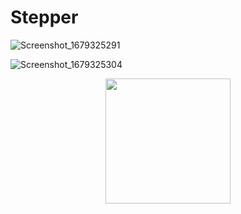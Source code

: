 # Stepper

![Screenshot_1679325291](https://user-images.githubusercontent.com/51033703/226387423-3716624e-2bc1-49d4-a5ff-eec2fb4dde81.png)

![Screenshot_1679325304](https://user-images.githubusercontent.com/51033703/226386943-c5474fee-da01-40f8-8407-d61807816fba.png)


<p align="center">
      <img width="200" src="[https://user-images.githubusercontent.com/51033703/226109775-c30dcdb4-0335-40f3-92cf-2d6268ca4800.png](https://user-images.githubusercontent.com/51033703/226387423-3716624e-2bc1-49d4-a5ff-eec2fb4dde81.png)">
    </p>

